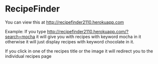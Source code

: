 # RecipeFinder

You can view this at http://recipefinder2110.herokuapp.com

Example: If you type http://recipefinder2110.herokuapp.com/?search=mocha it will give you with recipes with keyword mocha in it otherwise it will just display recipes with keyword chocolate in it.

If you click in one of the recipes title or the image it will redirect you to the individual recipes page
